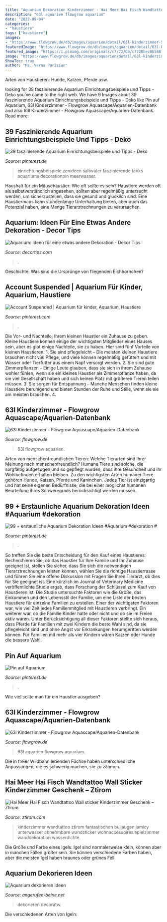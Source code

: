 ```yaml
---
title: "Aquarium Dekoration Kinderzimmer - Hai Meer Hai Fisch Wandtattoo Wall Sticker Kinderzimmer Geschenk – Ztirom"
description: "63l aquarien flowgrow aquarium"
date: "2022-09-04"
categories:
- "haustiere"
tags: ["haustiere"]
images:
- "https://www.flowgrow.de/db/images/aquarien/detail/63l-kinderzimmer-55a369992935d.jpg"
featuredImage: "https://www.flowgrow.de/db/images/aquarien/detail/63l-kinderzimmer-55a369992935d.jpg"
featured_image: "https://i.pinimg.com/originals/c7/72/0b/c7720bec0b588f20f255fcf1a28f4eaa.jpg"
image: "https://www.flowgrow.de/db/images/aquarien/detail/63l-kinderzimmer-5532228aa84bb.jpg"
ShowToc: true
author: "Ms. Verna Parisian"
---
```



Arten von Haustieren: Hunde, Katzen, Pferde usw.

	

		
looking for 39 faszinierende Aquarium Einrichtungsbeispiele und Tipps - Deko you've came to the right web. We have 9 Images about 39 faszinierende Aquarium Einrichtungsbeispiele und Tipps - Deko like Pin auf Aquarium, 63l Kinderzimmer - Flowgrow Aquascape/Aquarien-Datenbank and also 63l Kinderzimmer - Flowgrow Aquascape/Aquarien-Datenbank. Read more:
		
    
## 39 Faszinierende Aquarium Einrichtungsbeispiele Und Tipps - Deko

<img loading=lazy src="https://i.pinimg.com/originals/c7/72/0b/c7720bec0b588f20f255fcf1a28f4eaa.jpg" onerror="this.onerror=null;this.src='https://tse2.mm.bing.net/th?id=OIP.kmnU88gE9pcFthYzRqUaFAHaF0&amp;pid=15.1';" alt="39 faszinierende Aquarium Einrichtungsbeispiele und Tipps - Deko">

_Source: pinterest.de_

>einrichtungsbeispiele zenideen saltwater faszinierende tanks aquariums decorationpin meerwasser. 

	

Haushalt für ein Mäusehaustier: Wie oft sollte es sein?
Haustiere werden oft als selbstverständlich angesehen, sollten aber regelmäßig untersucht werden, um sicherzustellen, dass sie gesund und glücklich sind. Eine Haustiermaus kann stundenlange Unterhaltung bieten, aber auch das Potenzial haben, eine Menge Tierarztrechnungen zu verursachen.

    
## Aquarium: Ideen Für Eine Etwas Andere Dekoration - Decor Tips

<img loading=lazy src="https://decortips.com/de/wp-content/uploads/2020/08/aquarium-dekorieren.jpg?auto=webp&amp;quality=45&amp;width=750&amp;crop=16:9" onerror="this.onerror=null;this.src='https://tse2.mm.bing.net/th?id=OIP.yY3eGQILlLRiX4ctor3dyAHaEK&amp;pid=15.1';" alt="Aquarium: Ideen für eine etwas andere Dekoration - Decor Tips">

_Source: decortips.com_

>. 

	

Geschichte: Was sind die Ursprünge von fliegenden Eichhörnchen?

    
## Account Suspended | Aquarium Für Kinder, Aquarium, Haustiere

<img loading=lazy src="https://i.pinimg.com/736x/7b/e8/16/7be8168ba5c9089d6403b01de0120f72.jpg" onerror="this.onerror=null;this.src='https://tse1.mm.bing.net/th?id=OIP.mBd8roRuMKymvUAJ11FWDgHaHa&amp;pid=15.1';" alt="Account Suspended | Aquarium für kinder, Aquarium, Haustiere">

_Source: pinterest.com_

>. 

	

Die Vor- und Nachteile, Ihrem kleinen Haustier ein Zuhause zu geben.
Kleine Haustiere können einige der wichtigsten Mitglieder eines Hauses sein, aber es gibt einige Nachteile, sie zu haben. Hier sind fünf Vorteile von kleinen Haustieren: 1. Sie sind pflegeleicht – Die meisten kleinen Haustiere brauchen nicht viel Pflege, und viele können regelmäßig gefüttert und mit Wasser oder Tierfutter aus einem Napf versorgt werden. 2. Sie sind gute Zimmerpflanzen – Einige Leute glauben, dass sie sich in ihrem Zuhause wohler fühlen, wenn sie ein kleines Haustier als Zimmerpflanze haben, da sie viel Gesellschaft haben und sich keinen Platz mit größeren Tieren teilen müssen. 3. Sie sorgen für Entspannung – Manche Menschen finden kleine Haustiere beruhigend und bieten Stunden der Ruhe und Stille, wenn sie sie am meisten brauchen. 4.

    
## 63l Kinderzimmer - Flowgrow Aquascape/Aquarien-Datenbank

<img loading=lazy src="https://www.flowgrow.de/db/images/aquarien/detail/63l-kinderzimmer-5532228aa84bb.jpg" onerror="this.onerror=null;this.src='https://tse3.mm.bing.net/th?id=OIP.y1ia9KYP9ltslPuh--raqgHaER&amp;pid=15.1';" alt="63l Kinderzimmer - Flowgrow Aquascape/Aquarien-Datenbank">

_Source: flowgrow.de_

>63l flowgrow aquarien. 

	

Arten von menschenfreundlichen Tieren: Welche Tierarten sind Ihrer Meinung nach menschenfreundlich?
Humane Tiere sind solche, die sorgfältig aufgezogen und so gepflegt wurden, dass ihre Gesundheit und ihr Wohlbefinden erhalten bleiben. Zu den wichtigsten Arten humaner Tiere gehören Hunde, Katzen, Pferde und Kaninchen. Jedes Tier ist einzigartig und hat seine eigenen Bedürfnisse, die bei einer möglichst humanen Beurteilung ihres Schweregrads berücksichtigt werden müssen.

    
## 99 + Erstaunliche Aquarium Dekoration Ideen #Aquarium #dekoration #

<img loading=lazy src="https://i.pinimg.com/736x/18/66/c2/1866c23eb90a56626866ac587b046640.jpg" onerror="this.onerror=null;this.src='https://tse2.mm.bing.net/th?id=OIP.bIDCUv0gLkl6kDBgfnfOmQHaEF&amp;pid=15.1';" alt="99 + erstaunliche Aquarium Dekoration Ideen #Aquarium #dekoration #">

_Source: pinterest.de_

>. 

	

So treffen Sie die beste Entscheidung für den Kauf eines Haustieres: Recherchieren Sie, ob das Haustier für Ihre Familie und Ihr Zuhause geeignet ist, stellen Sie sicher, dass Sie sich die notwendigen Tierarztrechnungen leisten können, wählen Sie die richtige Haustierrasse und führen Sie eine offene Diskussion mit Fragen Sie Ihren Tierarzt, ob dies für Sie geeignet ist.
Eine kürzlich im Journal of Veterinary Medicine veröffentlichte Studie ergab, dass Forschung der Schlüssel zum Kauf von Haustieren ist. Die Studie untersuchte Faktoren wie die Größe, das Einkommen und den Lebensstil der Familie, um eine Liste der besten Haustiere für einzelne Familien zu erstellen. Einer der wichtigsten Faktoren war, wie viel Zeit jedes Familienmitglied mit Haustieren verbringt. Ein weiterer war, ob die Familie Kinder hatte oder nicht und ob sie im Freien aktiv waren. Unter Berücksichtigung all dieser Faktoren stellte sich heraus, dass Pferde für Familien mit zwei Kindern die beste Wahl sind, da sie pflegeleicht sind und ohne Angst vor Erkrankungen herumgeritten werden können. Für Familien mit mehr als vier Kindern wären Katzen oder Hunde die bessere Wahl.

    
## Pin Auf Aquarium

<img loading=lazy src="https://i.pinimg.com/originals/04/20/f9/0420f93bb6324388afd2d434c0d55eeb.jpg" onerror="this.onerror=null;this.src='https://tse4.mm.bing.net/th?id=OIP.KRf_KufjShOKJAvYzaZsgwHaNP&amp;pid=15.1';" alt="Pin auf Aquarium">

_Source: pinterest.de_

>. 

	

Wie viel sollte man für ein Haustier ausgeben?

    
## 63l Kinderzimmer - Flowgrow Aquascape/Aquarien-Datenbank

<img loading=lazy src="https://www.flowgrow.de/db/images/aquarien/detail/63l-kinderzimmer-55a369992935d.jpg" onerror="this.onerror=null;this.src='https://tse2.mm.bing.net/th?id=OIP.sbdGlh4ieR4GskwxMKYAbQHaES&amp;pid=15.1';" alt="63l Kinderzimmer - Flowgrow Aquascape/Aquarien-Datenbank">

_Source: flowgrow.de_

>63l aquarien flowgrow aquarium. 

	

Die in freier Wildbahn lebenden Füchse haben unterschiedliche Anpassungen, die es schwierig machen, sie zu zähmen.

    
## Hai Meer Hai Fisch Wandtattoo Wall Sticker Kinderzimmer Geschenk – Ztirom

<img loading=lazy src="https://ztirom.com/wp-content/uploads/2019/06/85263-2.jpg" onerror="this.onerror=null;this.src='https://tse2.mm.bing.net/th?id=OIP.v6SjOEABv9-ulo7ObgHJAAHaHa&amp;pid=15.1';" alt="Hai Meer Hai Fisch Wandtattoo Wall sticker Kinderzimmer Geschenk – Ztirom">

_Source: ztirom.com_

>kinderzimmer wandtattoo ztirom fantastischen bullaugen jamicy unterwasser abnehmbare wandsticker wohnaccessoires spielzimmer wanddekoration wasserdichte. 

	

Die Größe und Farbe eines Igels: Igel sind normalerweise klein, können aber in manchen Fällen größer sein. Sie können verschiedene Farben haben, aber die meisten Igel haben braunes oder grünes Fell.

    
## Aquarium Dekorieren Ideen

<img loading=lazy src="https://angerufen-beine.net/oup/zHF71fmcgYcxPefF9Qun6AHaHk.jpg" onerror="this.onerror=null;this.src='https://tse3.mm.bing.net/th?id=OIP.fY-BzhbHcDX39fRzfwn15QAAAA&amp;pid=15.1';" alt="Aquarium dekorieren ideen">

_Source: angerufen-beine.net_

>dekorieren decoratw. 

	

Die verschiedenen Arten von Igeln:

